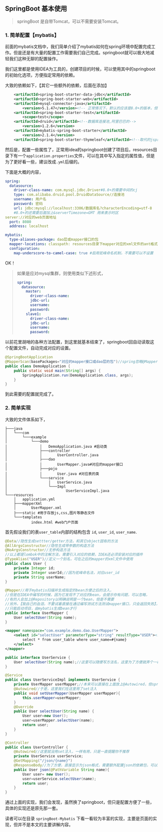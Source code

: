 ## SpringBoot 基本使用

> springBoot 是自带Tomcat，可以不需要安装Tomcat。

### 1. 简单配置【mybatis】

前面的mybatis文档中，我们简单介绍了mybatis如何在spring环境中配置完成工作。但是还是有大量的配置工作需要我们自己完成。springboot就可以极大地减轻我们这种无聊的配置操作。

我们这里都是使用IDEA为工具的，创建项目的时候，可以使用其中的springboot 的初始化选项，方便指定常用的依赖。

大致的依赖如下，【其它一些额外的依赖，后面在添加】

```xml
    <artifactId>spring-boot-starter-data-jdbc</artifactId>
    <artifactId>spring-boot-starter-web</artifactId>
    <artifactId>mysql-connector-java</artifactId>
    	<version>5.1.47</version><!-- 正常情况下，默认的应该是8.0+的版本，但我本机的mysql有点老-->
    <artifactId>spring-boot-starter-test</artifactId>
    	<scope>test</scope>
    <artifactId>druid</artifactId><!--数据库连接池,阿里巴巴的-->
    	<version>1.2.6</version>
    <artifactId>mybatis-spring-boot-starter</artifactId>
    	<version>2.1.4</version>
    <artifactId>spring-boot-starter-thymeleaf</artifactId><!--取代的jsp的模板引擎-->
```

然后是，配置一些属性了，正常用idea的springboot创建了项目后，resources目录下有一个`application.properties`文件，可以在其中写入指定的属性值，但是为了更好看一些，建议改成`.yml`后缀的。

下面是大概的内容，

```yaml
spring:
  datasource:
    driver-class-name: com.mysql.jdbc.Driver#8.0+的需要中间的cj
    type: com.alibaba.druid.pool.DruidDataSource//连接池
    username: 用户名
    password: 密码
    url: jdbc:mysql://localhost:3306/数据库名?characterEncoding=utf-8
    #8.0+的还需要后面加上&serverTimezone=GMT 用来表示时区
server://对应的web页面地址
  port: 8080
  address: localhost

mybatis:
  type-aliases-package: dao层或mapper接口的包
  mapper-locations: classpath: resources目录下mapper对应的xml文件的ant格式，例如mapper/*.xml
  configuration:
    map-underscore-to-camel-case: true #启用驼峰命名机制，不需要可以不设置
```

OK！

> 如果是应对mysql集群，则使用类似下述形式，
>
> ```yaml
> spring:
>   datasource:
>     master:
>       driver-class-name: 
>       jdbc-url: 
>       username: 
>       password: 
>     slave1:
>       driver-class-name: 
>       jdbc-url:
>       username: 
>       password: 
> ```

以前花里胡哨的各种方法配置，到这里就基本结束了，springboot回自动读取这个配置文件，自动完成对应的设置。

```java
@SpringBootApplication
@MapperScan(basePackages="对应的mapper接口或dao层的包")//spring忽略@Mapper，需要mybatis主动扫描
public class DemoApplication {
    public static void main(String[] args) {
        SpringApplication.run(DemoApplication.class, args);
    }
}
```

到此需要的配置就完成了。

### 2. 简单实现

大致的文件体系如下，

```basic
├───java
│   └───com
│       └───example
│           └───demo
│               │   DemoApplication.java #启动类
│               ├───controller
│               │       UserController.java
│               ├───dao 
│               │       UserMapper.java#对应的mapper接口
│               ├───pojo 
│               │       User.java #对应表的类
│               └───service
│                   │   UserService.java
│                   └───Impl
│                           UserServiceImpl.java
└───resources
    │   application.yml
    ├───mapperXml
    │       UserMapper.xml
	├───static #用于存放js,css,图片等静态文件
    └───templates
			index.html #web门户页面
```

首先假设我们的表`user_table`内部的结构包含 `id`, `user_id`, `user_name`.

```java
@Data//隐性生成settter/getter方法，和其它object固有的方法
@AllArgsConstructor//隐性生成带参数的构造方法
@NoArgsConstructor//无参构造方法
//以上都是lombok中的注解方法，需要引入对应的依赖，IDEA还必须安装对应的插件
@TypeAlias("USER")//定义一个别名，可在之后的mapper的xml文件中使用
public class User {
    private Integer id;
    private Integer userId;//因为驼峰命名法，对应user_id
    private String userName;
}
```

```java
@Mapper//用于mybatis扫描并生成指定的bean方便之后的注入，
//但是在IDEA中编写的时候，因为它发现不了对应的bean，会提示你有问题，可以忽略，
//有的人会加上@Repository以明确说明是一个bean，但是不需要
//另外，【我自己的血泪，不要试着直接在通过编写测试方法测试mapper接口，只会返回失败】，
//只能启动项目，由mybatis生成bean才行
public interface UserMapper {
    User selectUser(String name);
}
```

```xml
<mapper namespace="com.example.demo.dao.UserMapper">
    <select id="selectUser" parameterType="string" resultType="USER"><!--这里使用了别名-->
        select * from user_table where user_name=#{name}
    </select>
</mapper>
```

```java
public interface UserService {
    User selectUser(String name);//这里可以随便写方法名，这里为了方便就弄个一样的
}
```

```java
@Service
public class UserServiceImpl implements UserService {
    private UserMapper userMapper;//本来可以直接在上面放上@Autowired，但spring3之后觉得不好
    @Autowired//于是，这里我们在这里用了set注入
    public void setUserMapper(UserMapper userMapper){
        this.userMapper=userMapper;
    }
    @Override
    public User selectUser(String name) {
        User user=new User();
        user=userMapper.selectUser(name);
        return user;
    }
}
```

```java
@Controller
public class UserController {
    @Autowired//这里就没用set注入，一样有用，只是一直提醒你不推荐
    private UserService userService;
    @GetMapping("/json/{name}")
    @ResponseBody//为了方便，直接显示为json格式，需要额外配置json的依赖包，可以使用谷歌的gson
    public User json(@PathVariable String name){
        User user= new User();
        user=userService.selectUser(name);
        return user;
    }
}
```

通过上面的实现，我们会发现，虽然换了springboot，但只是配置方便了一些，具体的实现还是原先那一套。

读者可以在目录 `springBoot-Mybatis` 下看一看较为丰富的实现，主要是页面的实现，但并不是本文的主要讲解内容。

